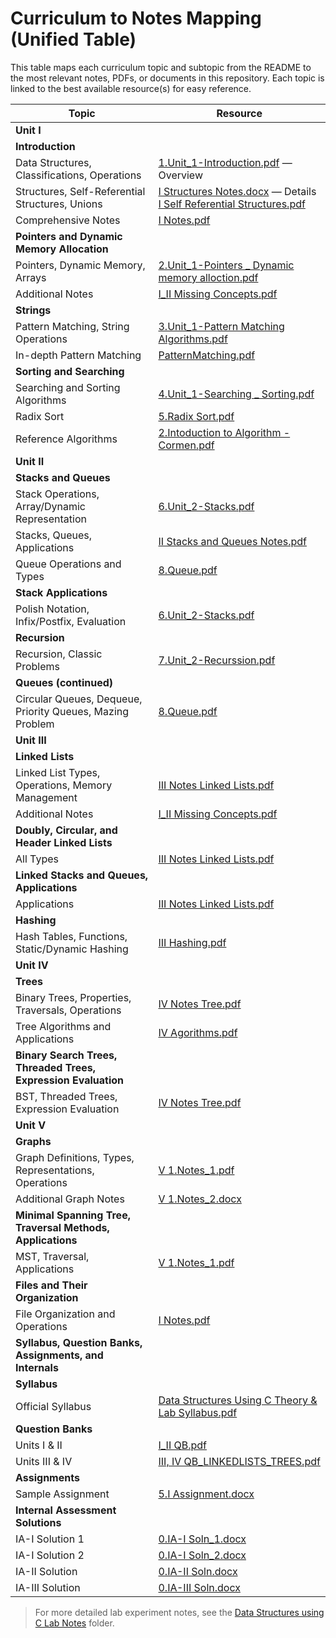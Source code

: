 # Curriculum to Notes Mapping (Unified Table)

This table maps each curriculum topic and subtopic from the README to the most relevant notes, PDFs, or documents in this repository. Each topic is linked to the best available resource(s) for easy reference.

| Topic | Resource |
|-------|----------|
| **__Unit I__** | |
| **__Introduction__** | |
| Data Structures, Classifications, Operations | [1.Unit_1-Introduction.pdf](./Data%20Structures%20using%20C%20Notes/1.Unit_1-Introduction.pdf) — Overview |
| Structures, Self-Referential Structures, Unions | [I Structures Notes.docx](./Data%20Structures%20using%20C%20Notes/I%20Structures%20Notes.docx) — Details<br>[I Self Referential Structures.pdf](./Data%20Structures%20using%20C%20Notes/I%20Self%20Referential%20Structures.pdf) |
| Comprehensive Notes | [I Notes.pdf](./Data%20Structures%20using%20C%20Notes/I%20Notes.pdf) |
| **__Pointers and Dynamic Memory Allocation__** | |
| Pointers, Dynamic Memory, Arrays | [2.Unit_1-Pointers _ Dynamic memory alloction.pdf](./Data%20Structures%20using%20C%20Notes/2.Unit_1-Pointers%20_%20Dynamic%20memory%20alloction.pdf) |
| Additional Notes | [I_II Missing Concepts.pdf](./Data%20Structures%20using%20C%20Notes/I_II%20Missing%20Concepts.pdf) |
| **__Strings__** | |
| Pattern Matching, String Operations | [3.Unit_1-Pattern Matching Algorithms.pdf](./Data%20Structures%20using%20C%20Notes/3.Unit_1-Pattern%20Matching%20Algorithms.pdf) |
| In-depth Pattern Matching | [PatternMatching.pdf](./Data%20Structures%20using%20C%20Notes/PatternMatching.pdf) |
| **__Sorting and Searching__** | |
| Searching and Sorting Algorithms | [4.Unit_1-Searching _ Sorting.pdf](./Data%20Structures%20using%20C%20Notes/4.Unit_1-Searching%20_%20Sorting.pdf) |
| Radix Sort | [5.Radix Sort.pdf](./Data%20Structures%20using%20C%20Notes/5.Radix%20Sort.pdf) |
| Reference Algorithms | [2.Intoduction to Algorithm - Cormen.pdf](./Data%20Structures%20using%20C%20Notes/2.Intoduction%20to%20Algorithm%20-%20Cormen.pdf) |
| **__Unit II__** | |
| **__Stacks and Queues__** | |
| Stack Operations, Array/Dynamic Representation | [6.Unit_2-Stacks.pdf](./Data%20Structures%20using%20C%20Notes/6.Unit_2-Stacks.pdf) |
| Stacks, Queues, Applications | [II Stacks and Queues Notes.pdf](./Data%20Structures%20using%20C%20Notes/II%20Stacks%20and%20Queues%20Notes.pdf) |
| Queue Operations and Types | [8.Queue.pdf](./Data%20Structures%20using%20C%20Notes/8.Queue.pdf) |
| **__Stack Applications__** | |
| Polish Notation, Infix/Postfix, Evaluation | [6.Unit_2-Stacks.pdf](./Data%20Structures%20using%20C%20Notes/6.Unit_2-Stacks.pdf) |
| **__Recursion__** | |
| Recursion, Classic Problems | [7.Unit_2-Recurssion.pdf](./Data%20Structures%20using%20C%20Notes/7.Unit_2-Recurssion.pdf) |
| **__Queues (continued)__** | |
| Circular Queues, Dequeue, Priority Queues, Mazing Problem | [8.Queue.pdf](./Data%20Structures%20using%20C%20Notes/8.Queue.pdf) |
| **__Unit III__** | |
| **__Linked Lists__** | |
| Linked List Types, Operations, Memory Management | [III Notes Linked Lists.pdf](./Data%20Structures%20using%20C%20Notes/III%20Notes%20Linked%20Lists.pdf) |
| Additional Notes | [I_II Missing Concepts.pdf](./Data%20Structures%20using%20C%20Notes/I_II%20Missing%20Concepts.pdf) |
| **__Doubly, Circular, and Header Linked Lists__** | |
| All Types | [III Notes Linked Lists.pdf](./Data%20Structures%20using%20C%20Notes/III%20Notes%20Linked%20Lists.pdf) |
| **__Linked Stacks and Queues, Applications__** | |
| Applications | [III Notes Linked Lists.pdf](./Data%20Structures%20using%20C%20Notes/III%20Notes%20Linked%20Lists.pdf) |
| **__Hashing__** | |
| Hash Tables, Functions, Static/Dynamic Hashing | [III Hashing.pdf](./Data%20Structures%20using%20C%20Notes/III%20Hashing.pdf) |
| **__Unit IV__** | |
| **__Trees__** | |
| Binary Trees, Properties, Traversals, Operations | [IV Notes Tree.pdf](./Data%20Structures%20using%20C%20Notes/IV%20Notes%20Tree.pdf) |
| Tree Algorithms and Applications | [IV Agorithms.pdf](./Data%20Structures%20using%20C%20Notes/IV%20Agorithms.pdf) |
| **__Binary Search Trees, Threaded Trees, Expression Evaluation__** | |
| BST, Threaded Trees, Expression Evaluation | [IV Notes Tree.pdf](./Data%20Structures%20using%20C%20Notes/IV%20Notes%20Tree.pdf) |
| **__Unit V__** | |
| **__Graphs__** | |
| Graph Definitions, Types, Representations, Operations | [V 1.Notes_1.pdf](./Data%20Structures%20using%20C%20Notes/V%201.Notes_1.pdf) |
| Additional Graph Notes | [V 1.Notes_2.docx](./Data%20Structures%20using%20C%20Notes/V%201.Notes_2.docx) |
| **__Minimal Spanning Tree, Traversal Methods, Applications__** | |
| MST, Traversal, Applications | [V 1.Notes_1.pdf](./Data%20Structures%20using%20C%20Notes/V%201.Notes_1.pdf) |
| **__Files and Their Organization__** | |
| File Organization and Operations | [I Notes.pdf](./Data%20Structures%20using%20C%20Notes/I%20Notes.pdf) |
| **__Syllabus, Question Banks, Assignments, and Internals__** | |
| **__Syllabus__** | |
| Official Syllabus | [Data Structures Using C Theory & Lab Syllabus.pdf](./Data%20Structures%20using%20C%20Notes/Data%20Structures%20using%20C%20Syllabus/Data%20Structures%20Using%20C%20Theory%20&%20Lab%20Syllabus.pdf) |
| **__Question Banks__** | |
| Units I & II | [I_II QB.pdf](./Data%20Structures%20using%20C%20Notes/Data%20Structures%20using%20C%20Question%20Bank/I_II%20QB.pdf) |
| Units III & IV | [III, IV QB_LINKEDLISTS_TREES.pdf](./Data%20Structures%20using%20C%20Notes/Data%20Structures%20using%20C%20Question%20Bank/III,%20IV%20QB_LINKEDLISTS_TREES.pdf) |
| **__Assignments__** | |
| Sample Assignment | [5.I Assignment.docx](./Data%20Structures%20using%20C%20Notes/Data%20Structures%20using%20C%20Assignments/5.I%20Assignment.docx) |
| **__Internal Assessment Solutions__** | |
| IA-I Solution 1 | [0.IA-I Soln_1.docx](./Data%20Structures%20using%20C%20Notes/Data%20Structures%20using%20C%20Internals/0.IA-I%20Soln_1.docx) |
| IA-I Solution 2 | [0.IA-I Soln_2.docx](./Data%20Structures%20using%20C%20Notes/Data%20Structures%20using%20C%20Internals/0.IA-I%20Soln_2.docx) |
| IA-II Solution | [0.IA-II Soln.docx](./Data%20Structures%20using%20C%20Notes/Data%20Structures%20using%20C%20Internals/0.IA-II%20Soln.docx) |
| IA-III Solution | [0.IA-III Soln.docx](./Data%20Structures%20using%20C%20Notes/Data%20Structures%20using%20C%20Internals/0.IA-III%20Soln.docx) |


> For more detailed lab experiment notes, see the [Data Structures using C Lab Notes](./Data%20Structures%20using%20C%20Notes/Data%20Structures%20using%20C%20Lab%20Notes/) folder. 